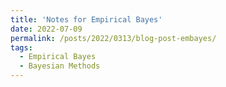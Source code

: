 ```yaml
---
title: 'Notes for Empirical Bayes'
date: 2022-07-09
permalink: /posts/2022/0313/blog-post-embayes/
tags:
  - Empirical Bayes
  - Bayesian Methods
---
```


